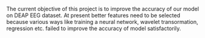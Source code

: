 The current objective of this project is to improve the accuracy of our model on DEAP EEG dataset.
At present better features need to be selected because various ways like training a neural network, wavelet transormation, regression etc.
failed to improve the accuracy of model satisfactorily.
